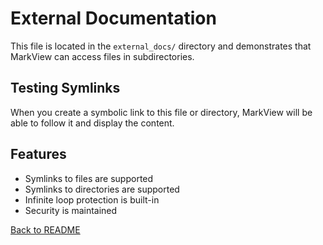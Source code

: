 # External Documentation

This file is located in the `external_docs/` directory and demonstrates that MarkView can access files in subdirectories.

## Testing Symlinks

When you create a symbolic link to this file or directory, MarkView will be able to follow it and display the content.

## Features

- Symlinks to files are supported
- Symlinks to directories are supported
- Infinite loop protection is built-in
- Security is maintained

[Back to README](../README.md)
